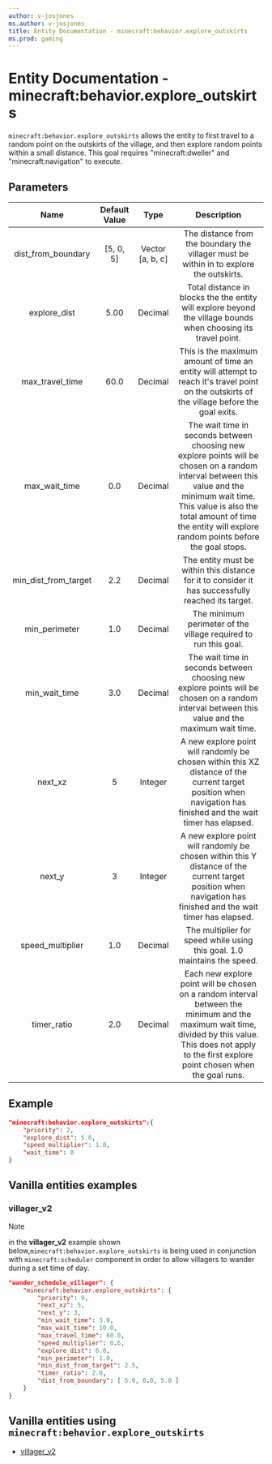 ```yaml
---
author: v-josjones
ms.author: v-josjones
title: Entity Documentation - minecraft:behavior.explore_outskirts
ms.prod: gaming
---
```


# Entity Documentation - minecraft:behavior.explore_outskirts

`minecraft:behavior.explore_outskirts` allows the entity to first travel to a random point on the outskirts of the village, and then explore random points within a small distance. This goal requires "minecraft:dweller" and "minecraft:navigation" to execute.

## Parameters

| Name| Default Value| Type| Description |
|:-----------:|:-----------:|:-----------:|:-----------:|
| dist_from_boundary| [5, 0, 5]| Vector [a, b, c]| The distance from the boundary the villager must be within in to explore the outskirts. |
| explore_dist| 5.00| Decimal| Total distance in blocks the the entity will explore beyond the village bounds when choosing its travel point. |
| max_travel_time| 60.0| Decimal| This is the maximum amount of time an entity will attempt to reach it's travel point on the outskirts of the village before the goal exits. |
| max_wait_time| 0.0| Decimal| The wait time in seconds between choosing new explore points will be chosen on a random interval between this value and the minimum wait time. This value is also the total amount of time the entity will explore random points before the goal stops. |
| min_dist_from_target| 2.2| Decimal| The entity must be within this distance for it to consider it has successfully reached its target. |
| min_perimeter| 1.0| Decimal| The minimum perimeter of the village required to run this goal. |
| min_wait_time| 3.0| Decimal| The wait time in seconds between choosing new explore points will be chosen on a random interval between this value and the maximum wait time. |
| next_xz| 5| Integer| A new explore point will randomly be chosen within this XZ distance of the current target position when navigation has finished and the wait timer has elapsed. |
| next_y| 3| Integer| A new explore point will randomly be chosen within this Y distance of the current target position when navigation has finished and the wait timer has elapsed. |
| speed_multiplier| 1.0| Decimal| The multiplier for speed while using this goal. 1.0 maintains the speed. |
| timer_ratio| 2.0| Decimal| Each new explore point will be chosen on a random interval between the minimum and the maximum wait time, divided by this value. This does not apply to the first explore point chosen when the goal runs. |

## Example

```json
"minecraft:behavior.explore_outskirts":{
    "priority": 2,
    "explore_dist": 5.0,
    "speed_multiplier": 1.0,
    "wait_time": 0
}
```

## Vanilla entities examples

### villager_v2

> [!NOTE]
> in the **villager_v2** example shown below,`minecraft:behavior.explore_outskirts` is being used in conjunction with `minecraft:scheduler` component in order to allow villagers to wander during a set time of day.

```json
"wander_schedule_villager": {
    "minecraft:behavior.explore_outskirts": {
        "priority": 9,
        "next_xz": 5,
        "next_y": 3,
        "min_wait_time": 3.0,
        "max_wait_time": 10.0,
        "max_travel_time": 60.0,
        "speed_multiplier": 0.6,
        "explore_dist": 6.0,
        "min_perimeter": 1.0,
        "min_dist_from_target": 2.5,
        "timer_ratio": 2.0,
        "dist_from_boundary": [ 5.0, 0.0, 5.0 ]
    }
}
```

## Vanilla entities using `minecraft:behavior.explore_outskirts`

- [villager_v2](../../../../Source/VanillaBehaviorPack_Snippets/entities/villager_v2.md)
